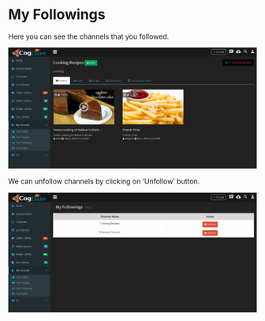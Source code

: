 # My Followings

Here you can see the channels that you followed.

![](../.gitbook/assets/image%20%2817%29.png)

We can unfollow channels by clicking on ‘Unfollow’ button.

![](../.gitbook/assets/image%20%2889%29.png)



